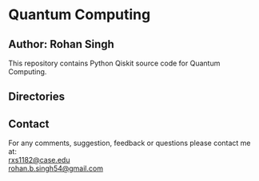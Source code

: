 # Quantum Computing
## Author: Rohan Singh
This repository contains Python Qiskit source code for Quantum Computing. 

## Directories

## Contact
For any comments, suggestion, feedback or questions please contact me at:  
rxs1182@case.edu  
rohan.b.singh54@gmail.com
